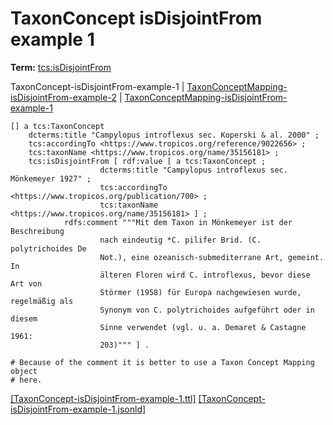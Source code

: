 # TaxonConcept isDisjointFrom example 1


**Term:** [tcs:isDisjointFrom](/terms/#tcs_isdisjointfrom)

TaxonConcept-isDisjointFrom-example-1 | [TaxonConceptMapping-isDisjointFrom-example-2](./TaxonConceptMapping-isDisjointFrom-example-2.html) | [TaxonConceptMapping-isDisjointFrom-example-1](./TaxonConceptMapping-isDisjointFrom-example-1.html)
```turtle
[] a tcs:TaxonConcept 
    dcterms:title "Campylopus introflexus sec. Koperski & al. 2000" ; 
    tcs:accordingTo <https://www.tropicos.org/reference/9022656> ;
    tcs:taxonName <https://www.tropicos.org/name/35156181> ;
    tcs:isDisjointFrom [ rdf:value [ a tcs:TaxonConcept ;
                    dcterms:title "Campylopus introflexus sec. Mönkemeyer 1927" ;
                    tcs:accordingTo <https://www.tropicos.org/publication/700> ;
                    tcs:taxonName <https://www.tropicos.org/name/35156181> ] ;
            rdfs:comment """Mit dem Taxon in Mönkemeyer ist der Beschreibung 
                    nach eindeutig *C. pilifer Brid. (C. polytrichoides De 
                    Not.), eine ozeanisch-submediterrane Art, gemeint. In 
                    älteren Floren wird C. introflexus, bevor diese Art von 
                    Störmer (1958) für Europa nachgewiesen wurde, regelmäßig als 
                    Synonym von C. polytrichoides aufgeführt oder in diesem 
                    Sinne verwendet (vgl. u. a. Demaret & Castagne 1961: 
                    203)""" ] .

# Because of the comment it is better to use a Taxon Concept Mapping object
# here.
```

[&#91;TaxonConcept-isDisjointFrom-example-1.ttl&#93;](https://github.com/tdwg/tcs2/blob/master/examples/TaxonConcept-isDisjointFrom-example-1.ttl)&nbsp;[&#91;TaxonConcept-isDisjointFrom-example-1.jsonld&#93;](https://github.com/tdwg/tcs2/blob/master/examples/TaxonConcept-isDisjointFrom-example-1.jsonld)

